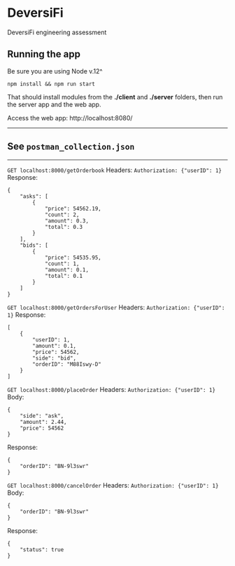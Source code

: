 # DeversiFi
DeversiFi engineering assessment
## Running the app
Be sure you are using Node v.12^

    npm install && npm run start

That should install modules from the **./client** and **./server** folders, then run the server app and the web app.

Access the web app: http://localhost:8080/
___

## See `postman_collection.json`

___
`GET localhost:8000/getOrderbook`
Headers: 
`Authorization: {"userID": 1}`
Response:
```
{
    "asks": [
        {
            "price": 54562.19,
            "count": 2,
            "amount": 0.3,
            "total": 0.3
        }
    ],
    "bids": [
        {
            "price": 54535.95,
            "count": 1,
            "amount": 0.1,
            "total": 0.1
        }
    ]
}
```

`GET localhost:8000/getOrdersForUser`
Headers: 
`Authorization: {"userID": 1}`
Response:
```
[
    {
        "userID": 1,
        "amount": 0.1,
        "price": 54562,
        "side": "bid",
        "orderID": "M88Iswy-D"
    }
]
```

`GET localhost:8000/placeOrder`
Headers: 
`Authorization: {"userID": 1}`
Body:
```
{
	"side": "ask",
	"amount": 2.44,
	"price": 54562
}
```
Response:
```
{
    "orderID": "BN-9l3swr"
}
```

`GET localhost:8000/cancelOrder`
Headers: 
`Authorization: {"userID": 1}`
Body:
```
{
	"orderID": "BN-9l3swr"
}
```
Response:
```
{
    "status": true
}
```